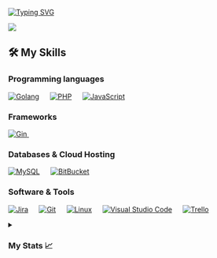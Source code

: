 <a href="https://git.io/typing-svg"><img src="https://readme-typing-svg.demolab.com?font=Ysabeau&pause=1000&color=a42e37&background=FFFFFF00&multiline=true&width=435&lines=Hi%2C+Welcome+to+AniAtWork+!" alt="Typing SVG" /></a>

<p align="left"> <img src="https://komarev.com/ghpvc/?username=AniAtWork&label=Profile%20views&color=red&style=flat-square" /> </p>

## 🛠️ My Skills

### Programming languages

<p align="left"> 
  
  <a href="https://www.golang.com/en/">
    <img alt="Golang" src="https://img.shields.io/badge/Golang-ED8B00?style=for-the-badge&logo=openjdk&logoColor=white"/></a>
  &emsp;
  <a href=""> <img alt="PHP" src="https://img.shields.io/badge/PHP-777BB4?style=for-the-badge&logo=php&logoColor=white"/></a>
&emsp;
<a href=""><img alt="JavaScript" src="https://img.shields.io/badge/JavaScript-F7DF1E?style=for-the-badge&logo=javascript&logoColor=black"/></a>
  
</p>

### Frameworks
<p align="left"> 
  <a href="https://flutter.dev/" target="_blank"> 
     <img alt="Gin" src="https://img.shields.io/badge/Gin-02569B?style=for-the-badge">
   </a>
  &emsp; 
</p>

### Databases & Cloud Hosting
<p align="left">
    <a href="https://www.mysql.com/"><img alt="MySQL" src="https://img.shields.io/badge/MySQL-00000F?style=for-the-badge&logo=mysql&logoColor=white"></a>
    &emsp;
    <a href="https://www.bitbucket.com"><img alt="BitBucket" src="https://img.shields.io/badge/Bitbucket-0747a6?style=for-the-badge&logo=bitbucket&logoColor=white"></a>
 </p>

 ### Software & Tools
 
<p>
  
  <a href="#"><img alt="Jira" src="https://img.shields.io/badge/Jira-0052CC?style=for-the-badge&logo=Jira&logoColor=white"></a>
  &emsp;
    <a href="#"><img alt="Git" src="https://img.shields.io/badge/Git-F05032?style=for-the-badge&logo=git&logoColor=white"></a>
  &emsp;
    <a href="#"><img alt="Linux" src="https://img.shields.io/badge/Linux-FCC624?style=for-the-badge&logo=linux&logoColor=black"></a>
  &emsp;
    <a href="#"><img alt="Visual Studio Code" src="https://img.shields.io/badge/Visual_Studio_Code-0078D4?style=for-the-badge&logo=visual%20studio%20code&logoColor=white"></a>
  &emsp;
  <a href="#"><img alt="Trello" src="https://img.shields.io/badge/Trello-0052CC?style=for-the-badge&logo=trello&logoColor=white"></a>
  &emsp;

<details>
  <summary><h3>My Stats 📈</h3></summary>
        <p align="center">
          <a href="https://github.com/AniAtWork/">
          <img width="49.5%" src="https://github-readme-stats.vercel.app/api?username=AniAtWork&show_icons=true&theme=tokyonight&hide_border=true" />
          <img width="49.5%" src="https://github-readme-streak-stats.herokuapp.com/?user=AniAtWork&theme=tokyonight&hide_border=true&mode=weekly" />
          </a>
       </p>
     <br>
     </samp>
  </div>    
</details>
